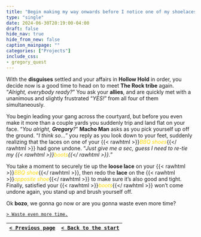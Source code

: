 ```yaml
---
title: "Begin making my way onwards before I notice one of my shoelaces has begun to loosen, and insist on stopping everything to redo it, only to then decide the other shoelace is also too loose comparatively and fix that one as well."
type: "single"
date: 2024-06-30T20:19:00-04:00
draft: false
hide_nav: true
hide_from_new: false
caption_mainpage: ""
categories: ["Projects"]
include_css:
- gregory_quest
---
```


With the **disguises** settled and your affairs in **Hollow Hold** in order, you decide now is a good time to head on to meet **The Rock tribe** again. “*Alright, everybody ready?*” You ask your **allies**, and are quickly met with a unanimous and slightly frustrated “*YES!*” from all four of them simultaneously.

You begin leading your gang across the courtyard, but before you even make it more than a couple yards you suddenly trip and land flat on your face. “*You alright, **Gregory**?*” **Macho Man** asks as you pick yourself up off the ground. “*I think so…*” you reply as you look down to your feet, suddenly realizing that the laces on one of your {{< rawhtml >}}<em style="color: gold">BBQ shoes</em>{{</ rawhtml >}} had gone undone. “*Just give me a sec, guess I need to re-tie my {{< rawhtml >}}<em style="color: gold">boots</em>{{</ rawhtml >}}.*”

You take a moment to securely tie up the **loose lace** on your {{< rawhtml >}}<em style="color: gold">BBQ shoe</em>{{</ rawhtml >}}, then redo the **lace** on the {{< rawhtml >}}<em style="color: gold">opposite shoe</em>{{</ rawhtml >}} to make sure it’s also good and tight. Finally, satisfied your {{< rawhtml >}}<em style="color: gold">boots</em>{{</ rawhtml >}} won’t come undone again, you stand up and brush yourself off.

Ok **bozo**, we gonna go now or are you gonna waste even more time?

[``> Waste even more time.``](../133)

|[``< Previous page``](../131)|[``< Back to the start``](../)|
|---|---|